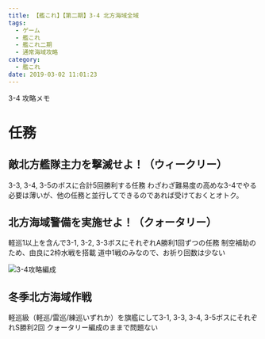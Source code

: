 ```yaml
---
title: 【艦これ】【第二期】3-4 北方海域全域
tags:
  - ゲーム
  - 艦これ
  - 艦これ二期
  - 通常海域攻略
category:
  - 艦これ
date: 2019-03-02 11:01:23
---
```



3-4 攻略メモ

<!-- more -->

# 任務

## 敵北方艦隊主力を撃滅せよ！（ウィークリー）

3-3, 3-4, 3-5のボスに合計5回勝利する任務
わざわざ難易度の高めな3-4でやる必要は薄いが、他の任務と並行してできるのであれば受けておくとオトク。

## 北方海域警備を実施せよ！（クォータリー）

軽巡1以上を含んで3-1, 3-2, 3-3ボスにそれぞれA勝利1回ずつの任務
制空補助のため、由良に2枠水戦を搭載
道中1戦のみなので、お祈り回数は少ない

![3-4攻略編成](3-4.png "3-4攻略編成")

## 冬季北方海域作戦

軽巡級（軽巡/雷巡/練巡いずれか）を旗艦にして3-1, 3-3, 3-4, 3-5ボスにそれぞれS勝利2回
クォータリー編成のままで問題ない
